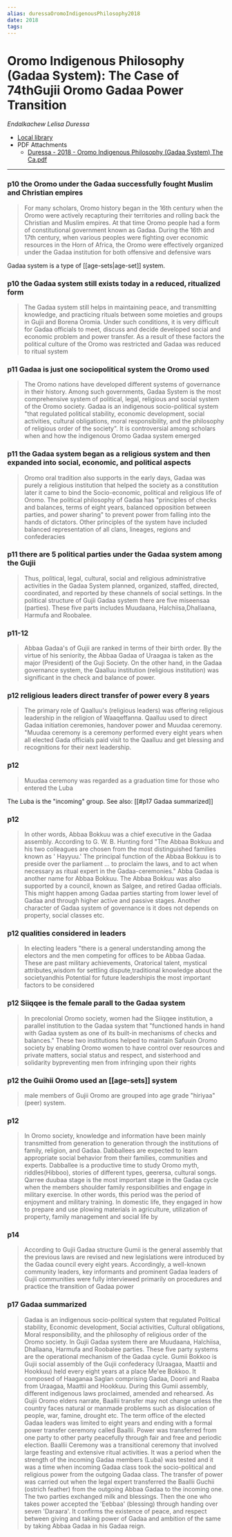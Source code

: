 ```yaml
---
alias: duressaOromoIndigenousPhilosophy2018
date: 2018
tags: 
---
```


# Oromo Indigenous Philosophy (Gadaa System): The Case of 74thGujii Oromo Gadaa Power Transition
<cite>Endalkachew Lelisa Duressa </cite>

- [Local library](zotero://select/items/1_6WK6GZRR)
- PDF Attachments
	- [Duressa - 2018 - Oromo Indigenous Philosophy (Gadaa System) The Ca.pdf](zotero://open-pdf/library/items/VEEI2UKV)

- - -  

### p10 the Oromo under the Gadaa successfully fought Muslim and Christian empires

> For many scholars, Oromo history began in the 16th century when the Oromo were actively recapturing their territories and rolling back the Christian and Muslim empires. At that time Oromo people had a form of constitutional government known as Gadaa. During the 16th and 17th century, when various peoples were fighting over economic resources in the Horn of Africa, the Oromo were effectively organized under the Gadaa institution for both offensive and defensive wars

Gadaa system is a type of [[age-sets|age-set]] system.

### p10 the Gadaa system still exists today in a reduced, ritualized form

> The Gadaa system still helps in maintaining peace, and transmitting knowledge, and practicing rituals between some moieties and groups in Gujii and Borena Oromia. Under such conditions, it is very difficult for Gadaa officials to meet, discuss and decide developed social and economic problem and power transfer. As a result of these factors the political culture of the Oromo was restricted and Gadaa was reduced to ritual system

### p11 Gadaa is just one sociopolitical system the Oromo used 

> The Oromo nations have developed different systems of governance in their history. Among such governments, Gadaa System is the most comprehensive system of political, legal, religious and social system of the Oromo society. Gadaa is an indigenous socio-political system "that regulated political stability, economic development, social activities, cultural obligations, moral responsibility, and the philosophy of religious order of the society". It is controversial among scholars when and how the indigenous Oromo Gadaa system emerged

### p11 the Gadaa system began as a religious system and then expanded into social, economic, and political aspects

> Oromo oral tradition also supports in the early days, Gadaa was purely a religious institution that helped the society as a constitution later it came to bind the Socio-economic, political and religious life of Oromo. The political philosophy of Gadaa has "principles of checks and balances, terms of eight years, balanced opposition between parties, and power sharing" to prevent power from falling into the hands of dictators. Other principles of the system have included balanced representation of all clans, lineages, regions and confederacies

### p11 there are 5 political parties under the Gadaa system among the Gujii 

> Thus, political, legal, cultural, social and religious administrative activities in the Gadaa System planned, organized, staffed, directed, coordinated, and reported by these channels of social settings. In the political structure of Gujii Gadaa system there are five miseensaa (parties). These five parts includes Muudaana, Halchiisa,Dhallaana, Harmufa and Roobalee.

### p11-12 

> Abbaa Gadaa's of Gujii are ranked in terms of their birth order. By the virtue of his seniority, the Abbaa Gadaa of Uraagaa is taken as the major (President) of the Guji Society. On the other hand, in the Gadaa governance system, the Qaalluu institution (religious institution) was significant in the check and balance of power. 

### p12 religious leaders direct transfer of power every 8 years

> The primary role of Qaalluu's (religious leaders) was offering religious leadership in the religion of Waaqeffanna. Qaalluu used to direct Gadaa initiation ceremonies, handover power and Muudaa ceremony. "Muudaa ceremony is a ceremony performed every eight years when all elected Gada officials paid visit to the Qaalluu and get blessing and recognitions for their next leadership.

### p12 

> Muudaa ceremony was regarded as a graduation time for those who entered the Luba

The Luba is the "incoming" group. See also: [[#p17 Gadaa summarized]]

### p12

> In other words, Abbaa Bokkuu was a chief executive in the Gadaa assembly. According to G. W. B. Hunting ford "The Abbaa Bokkuu and his two colleagues are chosen from the most distinguished families known as ' Hayyuu.' The principal function of the Abbaa Bokkuu is to preside over the parliament ... to proclaim the laws, and to act when necessary as ritual expert in the Gadaa-ceremonies." Abba Gadaa is another name for Abbaa Bokkuu. The Abbaa Bokkuu was also supported by a council, known as Salgee, and retired Gadaa officials. This might happen among Gadaa parties starting from lower level of Gadaa and through higher active and passive stages. Another character of Gadaa system of governance is it does not depends on property, social classes etc.

### p12 qualities considered in leaders 

> In electing leaders "there is a general understanding among the electors and the men competing for offices to be Abbaa Gadaa. These are past military achievements, Oratorical talent, mystical attributes,wisdom for settling dispute,traditional knowledge about the societyandhis Potential for future leadershipis the most important factors to be considered 

### p12 Siiqqee is the female parall to the Gadaa system

> In precolonial Oromo society, women had the Siiqqee institution, a parallel institution to the Gadaa system that "functioned hands in hand with Gadaa system as one of its built-in mechanisms of checks and balances." These two institutions helped to maintain Safuuin Oromo society by enabling Oromo women to have control over resources and private matters, social status and respect, and sisterhood and solidarity bypreventing men from infringing upon their rights

### p12 the Guihii Oromo used an [[age-sets]] system

> male members of Gujii Oromo are grouped into age grade "hiriyaa" (peer) system.

### p12

> In Oromo society, knowledge and information have been mainly transmitted from generation to generation through the institutions of family, religion, and Gadaa. Dabballees are expected to learn appropriate social behavior from their families, communities and experts. Dabballee is a productive time to study Oromo myth, riddles(Hibboo), stories of different types, geerersa, cultural songs. Qarree duubaa stage is the most important stage in the Gadaa cycle when the members shoulder family responsibilities and engage in military exercise. In other words, this period was the period of enjoyment and military training. In domestic life, they engaged in how to prepare and use plowing materials in agriculture, utilization of property, family management and social life by

### p14

> According to Gujii Gadaa structure Gumii is the general assembly that the previous laws are revised and new legislations were introduced by the Gadaa council every eight years. Accordingly, a well-known community leaders, key informants and prominent Gadaa leaders of Gujii communities were fully interviewed primarily on procedures and practice the transition of Gadaa power

### p17 Gadaa summarized

> Gadaa is an indigenous socio-political system that regulated Political stability, Economic development, Social activities, Cultural obligations, Moral responsibility, and the philosophy of religious order of the Oromo society. In Gujii Gadaa system there are Muudaana, Halchiisa, Dhallaana, Harmufa and Roobalee parties. These five party systems are the operational mechanism of the Gadaa cycle. Gumii Bokkoo is Gujii social assembly of the Gujii confederacy (Uraagaa, Maattii and Hookkuu) held every eight years at a place Me'ee Bokkoo. It composed of Haaganaa Saglan comprising Gadaa, Doorii and Raaba from Uraagaa, Maattii and Hookkuu. During this Gumii assembly, different indigenous laws proclaimed, amended and rehearsed. As Gujii Oromo elders narrate, Baallii transfer may not change unless the country faces natural or manmade problems such as dislocation of people, war, famine, drought etc. The term office of the elected Gadaa leaders was limited to eight years and ending with a formal power transfer ceremony called Baallii. Power was transferred from one party to other party peacefully through fair and free and periodic election. Baallii Ceremony was a transitional ceremony that involved large feasting and extensive ritual activities. It was a period when the strength of the incoming Gadaa members (Luba) was tested and it was a time when incoming Gadaa class took the socio-political and religious power from the outgoing Gadaa class. The transfer of power was carried out when the legal expert transferred the Baallii Guchii (ostrich feather) from the outgoing Abbaa Gadaa to the incoming one. The two parties exchanged milk and blessings. Then the one who takes power accepted the 'Eebbaa' (blessing) through handing over seven 'Daraara'. It confirms the existence of peace, and respect between giving and taking power of Gadaa and ambition of the same by taking Abbaa Gadaa in his Gadaa reign.

